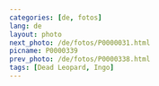 ```yaml
---
categories: [de, fotos]
lang: de
layout: photo
next_photo: /de/fotos/P0000031.html
picname: P0000339
prev_photo: /de/fotos/P0000338.html
tags: [Dead Leopard, Ingo]
---
```

